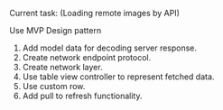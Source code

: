 Current task: (Loading remote images by API)

Use MVP Design pattern

1. Add model data for decoding server response.
2. Create network endpoint protocol.
3. Create network layer.
4. Use table view controller to represent fetched data.
5. Use custom row.
6. Add pull to refresh functionality.
